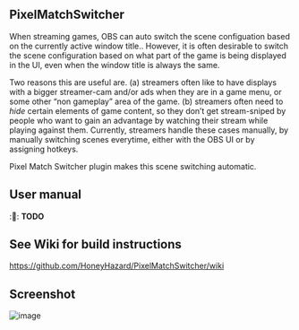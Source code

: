## PixelMatchSwitcher
When streaming games, OBS can auto switch the scene configuation based on the currently active window title.. However, it is often desirable to switch the scene configuration based on what part of the game is being displayed in the UI, even when the window title is always the same.

Two reasons this are useful are. (a) streamers often like to have displays with a bigger streamer-cam and/or ads when they are in a game menu, or some other “non gameplay” area of the game. (b) streamers often need to *hide* certain elements of game content, so they don’t get stream-sniped by people who want to gain an advantage by watching their stream while playing against them.  Currently, streamers handle these cases manually, by manually switching scenes everytime, either with the OBS UI or by assigning hotkeys.

Pixel Match Switcher plugin makes this scene switching automatic.

## User manual
::construction:: **TODO**

## See Wiki for build instructions
https://github.com/HoneyHazard/PixelMatchSwitcher/wiki

## Screenshot
![image](https://user-images.githubusercontent.com/8847050/88444561-9aabd480-cdd2-11ea-908c-ad99a457e32e.png)
